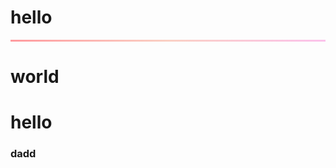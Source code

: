 # hello

<hr style="border: 0; height: 3px; background: linear-gradient(to right, #ff9a9e, #fad0c4, #fbc2eb);">

# world
# hello
### dadd
